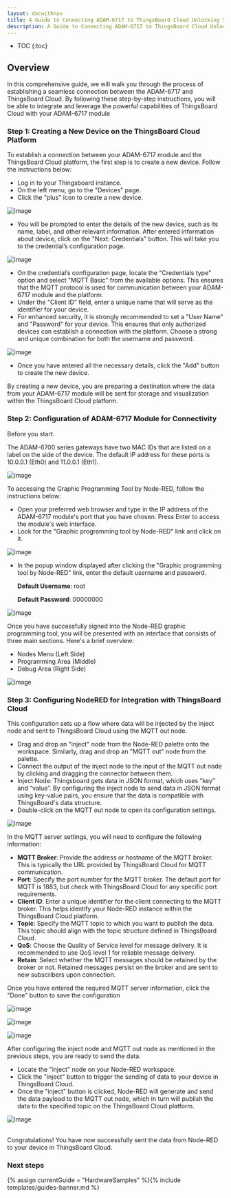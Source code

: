 ```yaml
---
layout: docwithnav
title: A Guide to Connecting ADAM-6717 to ThingsBoard Cloud Unlocking Seamless IoT Connectivity
description: A Guide to Connecting ADAM-6717 to ThingsBoard Cloud Unlocking Seamless IoT Connectivity
---
```


* TOC
{:toc}

## Overview

In this comprehensive guide, we will walk you through the process of establishing a seamless connection between the ADAM-6717 and ThingsBoard Cloud. 
By following these step-by-step instructions, you will be able to integrate and leverage the powerful capabilities of ThingsBoard Cloud with your ADAM-6717 module

### Step 1: Creating a New Device on the ThingsBoard Cloud Platform

To establish a connection between your ADAM-6717 module and the ThingsBoard Cloud platform, the first step is to create a new device. 
Follow the instructions below:

 - Log in to your Thingsboard instance. 
 - On the left menu, go to the "Devices" page. 
 - Click the "plus" icon to create a new device.

![image](/images/samples/solandtec/Imagen1.png)

 - You will be prompted to enter the details of the new device, such as its name, label, and other relevant information. After entered information about device, click on the "Next: Credentials" button. This will take you to the credential’s configuration page.

![image](/images/samples/solandtec/Imagen2.png)

 - On the credential’s configuration page, locate the "Credentials type" option and select "MQTT Basic" from the available options. This ensures that the MQTT protocol is used for communication between your ADAM-6717 module and the platform.
 - Under the "Client ID" field, enter a unique name that will serve as the identifier for your device.
 - For enhanced security, it is strongly recommended to set a "User Name" and "Password" for your device. 
This ensures that only authorized devices can establish a connection with the platform. Choose a strong and unique combination for both the username and password.

![image](/images/samples/solandtec/Imagen3.png)

 - Once you have entered all the necessary details, click the "Add" button to create the new device.

By creating a new device, you are preparing a destination where the data from your ADAM-6717 module will be sent for storage and visualization within the ThingsBoard Cloud platform.

### Step 2: Configuration of ADAM-6717 Module for Connectivity

Before you start.

The ADAM-6700 series gateways have two MAC IDs that are listed on a label on the side of the device. The default IP address for these ports is 10.0.0.1 (Eth0) and 11.0.0.1 (Eth1).

![image](/images/samples/solandtec/internet-image.png)

To accessing the Graphic Programming Tool by Node-RED, follow the instructions below:
 - Open your preferred web browser and type in the IP address of the ADAM-6717 module's port that you have chosen. Press Enter to access the module's web interface.
 - Look for the "Graphic programming tool by Node-RED" link and click on it.

![image](/images/samples/solandtec/Imagen4.png)

 - In the popup window displayed after clicking the "Graphic programming  tool by Node-RED" link, enter the default username and password.

      **Default Username**: root

      **Default Password**: 00000000

![image](/images/samples/solandtec/Imagen5.png)

Once you have successfully signed into the Node-RED graphic programming tool, you will be presented with an interface that consists of three main sections. Here's a brief overview:
 - Nodes Menu (Left Side)
 - Programming Area (Middle)
 - Debug Area (Right Side)

![image](/images/samples/solandtec/Imagen6.png)

### Step 3: Configuring NodeRED for Integration with ThingsBoard Cloud

This configuration sets up a flow where data will be injected by the inject node and sent to ThingsBoard Cloud using the MQTT out node.
 - Drag and drop an "inject" node from the Node-RED palette onto the workspace. Similarly, drag and drop an "MQTT out" node from the palette.
 - Connect the output of the inject node to the input of the MQTT out node by clicking and dragging the connector between them.
 - Inject Node: Thingsboard gets data in JSON format, which uses “key” and “value”. By configuring the inject node to send data in JSON format using key-value pairs, you ensure that the data is compatible with ThingsBoard's data structure.
 - Double-click on the MQTT out node to open its configuration settings.

![image](/images/samples/solandtec/Imagen7.png)

In the MQTT server settings, you will need to configure the following information:

 - **MQTT Broker**: Provide the address or hostname of the MQTT broker. This   is   typically   the   URL   provided   by   ThingsBoard   Cloud   for   MQTT communication.
 - **Port**: Specify the port number for the MQTT broker. The default port for MQTT is 1883, but check with ThingsBoard Cloud for any specific port requirements.
 - **Client ID**: Enter a unique identifier for the client connecting to the MQTT broker. This helps identify your Node-RED instance within the ThingsBoard Cloud platform.
 - **Topic**: Specify the MQTT topic to which you want to publish the data. This topic should align with the topic structure defined in ThingsBoard Cloud.
 - **QoS**: Choose the Quality of Service level for message delivery. It is recommended to use QoS level 1 for reliable message delivery.
 - **Retain**: Select whether the MQTT messages should be retained by the broker or not. Retained messages persist on the broker and are sent to new subscribers upon connection.

Once you have entered the required MQTT server information, click the "Done" button to save the configuration

![image](/images/samples/solandtec/Imagen8.png)

![image](/images/samples/solandtec/Imagen9.png)

![image](/images/samples/solandtec/Imagen10.png)

After configuring the inject node and MQTT out node as mentioned in the previous steps, you are ready to send the data. 
 - Locate the "inject" node on your Node-RED workspace.
 - Click the "inject" button to trigger the sending of data to your device in ThingsBoard Cloud.
 - Once the "inject" button is clicked, Node-RED will generate and send the data payload to the MQTT out node, which in turn will publish the data to the specified topic on the ThingsBoard Cloud platform.

![image](/images/samples/solandtec/Imagen11.png)

<br>
Congratulations! You have now successfully sent the data from Node-RED to your device in ThingsBoard Cloud.

### Next steps

{% assign currentGuide = "HardwareSamples" %}{% include templates/guides-banner.md %}
